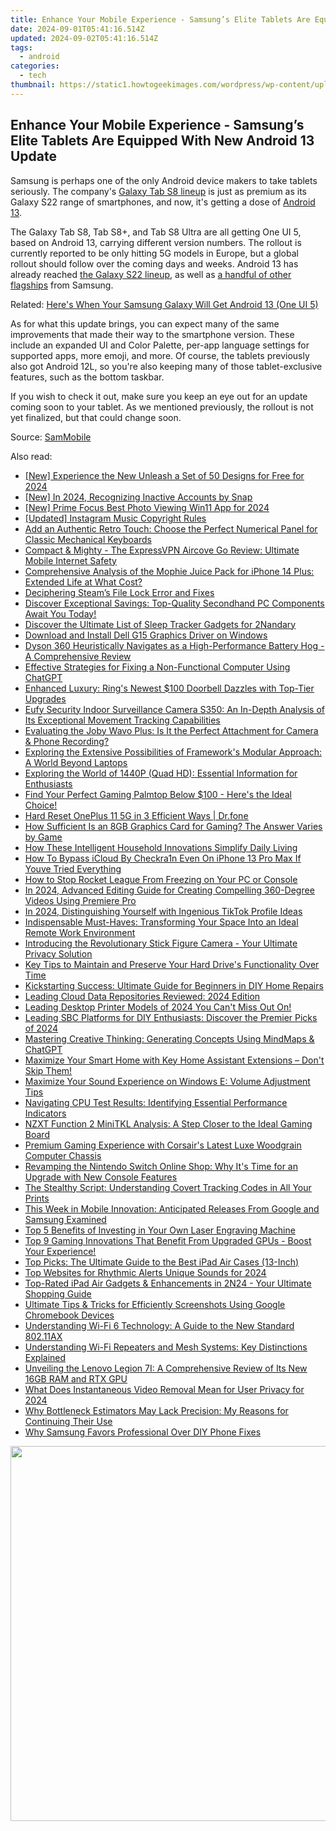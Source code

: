 ```yaml
---
title: Enhance Your Mobile Experience - Samsung’s Elite Tablets Are Equipped With New Android 13 Update
date: 2024-09-01T05:41:16.514Z
updated: 2024-09-02T05:41:16.514Z
tags:
  - android
categories:
  - tech
thumbnail: https://static1.howtogeekimages.com/wordpress/wp-content/uploads/2022/10/Daily-Deal-10.21.22-Samsung-Galaxy-Tab-S8-Ultra-2.png
---
```


## Enhance Your Mobile Experience - Samsung’s Elite Tablets Are Equipped With New Android 13 Update

Samsung is perhaps one of the only Android device makers to take tablets seriously. The company's [Galaxy Tab S8 lineup](https://instagram-clips.techidaily.com/updated-taking-a-step-back-in-time-with-instagram-videos/) is just as premium as its Galaxy S22 range of smartphones, and now, it's getting a dose of [Android 13](https://ios-unlock.techidaily.com/how-to-change-country-on-app-store-for-apple-iphone-se-2022-with-7-methods-by-drfone-ios/).

 The Galaxy Tab S8, Tab S8+, and Tab S8 Ultra are all getting One UI 5, based on Android 13, carrying different version numbers. The rollout is currently reported to be only hitting 5G models in Europe, but a global rollout should follow over the coming days and weeks. Android 13 has already reached [the Galaxy S22 lineup](https://unlock-android.techidaily.com/bypassing-google-account-with-vnrom-bypass-for-honor-x9a-by-drfone-android/), as well as [a handful of other flagships](https://ios-unlock.techidaily.com/in-2024-can-you-unlock-iphone-6s-plus-after-forgetting-the-passcode-by-drfone-ios/) from Samsung.

Related: [Here's When Your Samsung Galaxy Will Get Android 13 (One UI 5)](https://tech-recovery.techidaily.com/how-to-watch-the-star-trek-movies-in-order/) 

 As for what this update brings, you can expect many of the same improvements that made their way to the smartphone version. These include an expanded UI and Color Palette, per-app language settings for supported apps, more emoji, and more. Of course, the tablets previously also got Android 12L, so you're also keeping many of those tablet-exclusive features, such as the bottom taskbar.

 If you wish to check it out, make sure you keep an eye out for an update coming soon to your tablet. As we mentioned previously, the rollout is not yet finalized, but that could change soon.

 Source: [SamMobile](https://www.sammobile.com/news/galaxy-tab-s8-ultra-stable-android-13-one-ui-5-0-update-released/)

<ins class="adsbygoogle"
     style="display:block"
     data-ad-format="autorelaxed"
     data-ad-client="ca-pub-7571918770474297"
     data-ad-slot="1223367746"></ins>



<ins class="adsbygoogle"
     style="display:block"
     data-ad-client="ca-pub-7571918770474297"
     data-ad-slot="8358498916"
     data-ad-format="auto"
     data-full-width-responsive="true"></ins>

<span class="atpl-alsoreadstyle">Also read:</span>
<div><ul>
<li><a href="https://youtube-lab.techidaily.com/xperience-the-new-unleash-a-set-of-50-designs-for-free-for-2024/"><u>[New] Experience the New  Unleash a Set of 50 Designs for Free for 2024</u></a></li>
<li><a href="https://snapchat-videos.techidaily.com/new-in-2024-recognizing-inactive-accounts-by-snap/"><u>[New] In 2024, Recognizing Inactive Accounts by Snap</u></a></li>
<li><a href="https://fox-friendly.techidaily.com/new-prime-focus-best-photo-viewing-win11-app-for-2024/"><u>[New] Prime Focus  Best Photo Viewing Win11 App for 2024</u></a></li>
<li><a href="https://fox-helps.techidaily.com/updated-instagram-music-copyright-rules/"><u>[Updated] Instagram Music Copyright Rules</u></a></li>
<li><a href="https://hardware-updates.techidaily.com/add-an-authentic-retro-touch-choose-the-perfect-numerical-panel-for-classic-mechanical-keyboards/"><u>Add an Authentic Retro Touch: Choose the Perfect Numerical Panel for Classic Mechanical Keyboards</u></a></li>
<li><a href="https://hardware-updates.techidaily.com/compact-and-mighty-the-expressvpn-aircove-go-review-ultimate-mobile-internet-safety/"><u>Compact & Mighty - The ExpressVPN Aircove Go Review: Ultimate Mobile Internet Safety</u></a></li>
<li><a href="https://hardware-updates.techidaily.com/comprehensive-analysis-of-the-mophie-juice-pack-for-iphone-14-plus-extended-life-at-what-cost/"><u>Comprehensive Analysis of the Mophie Juice Pack for iPhone 14 Plus: Extended Life at What Cost?</u></a></li>
<li><a href="https://win11-tips.techidaily.com/deciphering-steams-file-lock-error-and-fixes/"><u>Deciphering Steam’s File Lock Error and Fixes</u></a></li>
<li><a href="https://hardware-updates.techidaily.com/discover-exceptional-savings-top-quality-secondhand-pc-components-await-you-today/"><u>Discover Exceptional Savings: Top-Quality Secondhand PC Components Await You Today!</u></a></li>
<li><a href="https://hardware-updates.techidaily.com/discover-the-ultimate-list-of-sleep-tracker-gadgets-for-2nandary/"><u>Discover the Ultimate List of Sleep Tracker Gadgets for 2Nandary</u></a></li>
<li><a href="https://win-dash.techidaily.com/download-and-install-dell-g15-graphics-driver-on-windows/"><u>Download and Install Dell G15 Graphics Driver on Windows</u></a></li>
<li><a href="https://hardware-updates.techidaily.com/dyson-360-heuristically-navigates-as-a-high-performance-battery-hog-a-comprehensive-review/"><u>Dyson 360 Heuristically Navigates as a High-Performance Battery Hog - A Comprehensive Review</u></a></li>
<li><a href="https://tech-revival.techidaily.com/effective-strategies-for-fixing-a-non-functional-computer-using-chatgpt/"><u>Effective Strategies for Fixing a Non-Functional Computer Using ChatGPT</u></a></li>
<li><a href="https://hardware-updates.techidaily.com/enhanced-luxury-rings-newest-100-doorbell-dazzles-with-top-tier-upgrades/"><u>Enhanced Luxury: Ring's Newest $100 Doorbell Dazzles with Top-Tier Upgrades</u></a></li>
<li><a href="https://hardware-updates.techidaily.com/eufy-security-indoor-surveillance-camera-s350-an-in-depth-analysis-of-its-exceptional-movement-tracking-capabilities/"><u>Eufy Security Indoor Surveillance Camera S350: An In-Depth Analysis of Its Exceptional Movement Tracking Capabilities</u></a></li>
<li><a href="https://hardware-updates.techidaily.com/evaluating-the-joby-wavo-plus-is-it-the-perfect-attachment-for-camera-and-phone-recording/"><u>Evaluating the Joby Wavo Plus: Is It the Perfect Attachment for Camera & Phone Recording?</u></a></li>
<li><a href="https://hardware-updates.techidaily.com/exploring-the-extensive-possibilities-of-frameworks-modular-approach-a-world-beyond-laptops/"><u>Exploring the Extensive Possibilities of Framework's Modular Approach: A World Beyond Laptops</u></a></li>
<li><a href="https://hardware-updates.techidaily.com/exploring-the-world-of-1440p-quad-hd-essential-information-for-enthusiasts/"><u>Exploring the World of 1440P (Quad HD): Essential Information for Enthusiasts</u></a></li>
<li><a href="https://hardware-updates.techidaily.com/find-your-perfect-gaming-palmtop-below-100-heres-the-ideal-choice/"><u>Find Your Perfect Gaming Palmtop Below $100 - Here's the Ideal Choice!</u></a></li>
<li><a href="https://techidaily.com/hard-reset-oneplus-11-5g-in-3-efficient-ways-drfone-by-drfone-reset-android-reset-android/"><u>Hard Reset OnePlus 11 5G in 3 Efficient Ways | Dr.fone</u></a></li>
<li><a href="https://hardware-updates.techidaily.com/how-sufficient-is-an-8gb-graphics-card-for-gaming-the-answer-varies-by-game/"><u>How Sufficient Is an 8GB Graphics Card for Gaming? The Answer Varies by Game</u></a></li>
<li><a href="https://hardware-updates.techidaily.com/how-these-intelligent-household-innovations-simplify-daily-living/"><u>How These Intelligent Household Innovations Simplify Daily Living</u></a></li>
<li><a href="https://activate-lock.techidaily.com/how-to-bypass-icloud-by-checkra1n-even-on-iphone-13-pro-max-if-youve-tried-everything-by-drfone-ios/"><u>How To Bypass iCloud By Checkra1n Even On iPhone 13 Pro Max If Youve Tried Everything</u></a></li>
<li><a href="https://win-blog.techidaily.com/how-to-stop-rocket-league-from-freezing-on-your-pc-or-console/"><u>How to Stop Rocket League From Freezing on Your PC or Console</u></a></li>
<li><a href="https://extra-information.techidaily.com/in-2024-advanced-editing-guide-for-creating-compelling-360-degree-videos-using-premiere-pro/"><u>In 2024, Advanced Editing Guide for Creating Compelling 360-Degree Videos Using Premiere Pro</u></a></li>
<li><a href="https://tiktok-video-recordings.techidaily.com/in-2024-distinguishing-yourself-with-ingenious-tiktok-profile-ideas/"><u>In 2024, Distinguishing Yourself with Ingenious TikTok Profile Ideas</u></a></li>
<li><a href="https://hardware-updates.techidaily.com/indispensable-must-haves-transforming-your-space-into-an-ideal-remote-work-environment/"><u>Indispensable Must-Haves: Transforming Your Space Into an Ideal Remote Work Environment</u></a></li>
<li><a href="https://hardware-updates.techidaily.com/introducing-the-revolutionary-stick-figure-camera-your-ultimate-privacy-solution/"><u>Introducing the Revolutionary Stick Figure Camera - Your Ultimate Privacy Solution</u></a></li>
<li><a href="https://hardware-updates.techidaily.com/key-tips-to-maintain-and-preserve-your-hard-drives-functionality-over-time/"><u>Key Tips to Maintain and Preserve Your Hard Drive's Functionality Over Time</u></a></li>
<li><a href="https://hardware-updates.techidaily.com/kickstarting-success-ultimate-guide-for-beginners-in-diy-home-repairs/"><u>Kickstarting Success: Ultimate Guide for Beginners in DIY Home Repairs</u></a></li>
<li><a href="https://hardware-updates.techidaily.com/leading-cloud-data-repositories-reviewed-2024-edition/"><u>Leading Cloud Data Repositories Reviewed: 2024 Edition</u></a></li>
<li><a href="https://hardware-updates.techidaily.com/leading-desktop-printer-models-of-2024-you-cant-miss-out-on/"><u>Leading Desktop Printer Models of 2024 You Can't Miss Out On!</u></a></li>
<li><a href="https://hardware-updates.techidaily.com/leading-sbc-platforms-for-diy-enthusiasts-discover-the-premier-picks-of-2024/"><u>Leading SBC Platforms for DIY Enthusiasts: Discover the Premier Picks of 2024</u></a></li>
<li><a href="https://tech-hub.techidaily.com/mastering-creative-thinking-generating-concepts-using-mindmaps-and-chatgpt/"><u>Mastering Creative Thinking: Generating Concepts Using MindMaps & ChatGPT</u></a></li>
<li><a href="https://hardware-updates.techidaily.com/maximize-your-smart-home-with-key-home-assistant-extensions-dont-skip-them/"><u>Maximize Your Smart Home with Key Home Assistant Extensions – Don't Skip Them!</u></a></li>
<li><a href="https://sound-issues.techidaily.com/maximize-your-sound-experience-on-windows-e-volume-adjustment-tips/"><u>Maximize Your Sound Experience on Windows E: Volume Adjustment Tips</u></a></li>
<li><a href="https://hardware-updates.techidaily.com/navigating-cpu-test-results-identifying-essential-performance-indicators/"><u>Navigating CPU Test Results: Identifying Essential Performance Indicators</u></a></li>
<li><a href="https://hardware-updates.techidaily.com/nzxt-function-2-minitkl-analysis-a-step-closer-to-the-ideal-gaming-board/"><u>NZXT Function 2 MiniTKL Analysis: A Step Closer to the Ideal Gaming Board</u></a></li>
<li><a href="https://hardware-updates.techidaily.com/premium-gaming-experience-with-corsairs-latest-luxe-woodgrain-computer-chassis/"><u>Premium Gaming Experience with Corsair's Latest Luxe Woodgrain Computer Chassis</u></a></li>
<li><a href="https://hardware-updates.techidaily.com/revamping-the-nintendo-switch-online-shop-why-its-time-for-an-upgrade-with-new-console-features/"><u>Revamping the Nintendo Switch Online Shop: Why It's Time for an Upgrade with New Console Features</u></a></li>
<li><a href="https://hardware-updates.techidaily.com/the-stealthy-script-understanding-covert-tracking-codes-in-all-your-prints/"><u>The Stealthy Script: Understanding Covert Tracking Codes in All Your Prints</u></a></li>
<li><a href="https://hardware-updates.techidaily.com/this-week-in-mobile-innovation-anticipated-releases-from-google-and-samsung-examined/"><u>This Week in Mobile Innovation: Anticipated Releases From Google and Samsung Examined</u></a></li>
<li><a href="https://hardware-updates.techidaily.com/top-5-benefits-of-investing-in-your-own-laser-engraving-machine/"><u>Top 5 Benefits of Investing in Your Own Laser Engraving Machine</u></a></li>
<li><a href="https://hardware-updates.techidaily.com/top-9-gaming-innovations-that-benefit-from-upgraded-gpus-boost-your-experience/"><u>Top 9 Gaming Innovations That Benefit From Upgraded GPUs - Boost Your Experience!</u></a></li>
<li><a href="https://hardware-updates.techidaily.com/top-picks-the-ultimate-guide-to-the-best-ipad-air-cases-13-inch/"><u>Top Picks: The Ultimate Guide to the Best iPad Air Cases (13-Inch)</u></a></li>
<li><a href="https://some-guidance.techidaily.com/top-websites-for-rhythmic-alerts-unique-sounds-for-2024/"><u>Top Websites for Rhythmic Alerts  Unique Sounds for 2024</u></a></li>
<li><a href="https://hardware-updates.techidaily.com/top-rated-ipad-air-gadgets-and-enhancements-in-2n24-your-ultimate-shopping-guide/"><u>Top-Rated iPad Air Gadgets & Enhancements in 2N24 - Your Ultimate Shopping Guide</u></a></li>
<li><a href="https://hardware-updates.techidaily.com/ultimate-tips-and-tricks-for-efficiently-screenshots-using-google-chromebook-devices/"><u>Ultimate Tips & Tricks for Efficiently Screenshots Using Google Chromebook Devices</u></a></li>
<li><a href="https://hardware-updates.techidaily.com/understanding-wi-fi-6-technology-a-guide-to-the-new-standard-80211ax/"><u>Understanding Wi-Fi 6 Technology: A Guide to the New Standard 802.11AX</u></a></li>
<li><a href="https://hardware-updates.techidaily.com/understanding-wi-fi-repeaters-and-mesh-systems-key-distinctions-explained/"><u>Understanding Wi-Fi Repeaters and Mesh Systems: Key Distinctions Explained</u></a></li>
<li><a href="https://hardware-updates.techidaily.com/unveiling-the-lenovo-legion-7i-a-comprehensive-review-of-its-new-16gb-ram-and-rtx-gpu/"><u>Unveiling the Lenovo Legion 7I: A Comprehensive Review of Its New 16GB RAM and RTX GPU</u></a></li>
<li><a href="https://facebook-videos.techidaily.com/what-does-instantaneous-video-removal-mean-for-user-privacy-for-2024/"><u>What Does Instantaneous Video Removal Mean for User Privacy for 2024</u></a></li>
<li><a href="https://hardware-updates.techidaily.com/why-bottleneck-estimators-may-lack-precision-my-reasons-for-continuing-their-use/"><u>Why Bottleneck Estimators May Lack Precision: My Reasons for Continuing Their Use</u></a></li>
<li><a href="https://hardware-updates.techidaily.com/why-samsung-favors-professional-over-diy-phone-fixes/"><u>Why Samsung Favors Professional Over DIY Phone Fixes</u></a></li>
</ul></div>

<!-- affiliate ads begin -->
<a href="https://appsumo.8odi.net/c/5597632/2068416/7443" target="_top" id="2068416"><img src="//a.impactradius-go.com/display-ad/7443-2068416" border="0" alt="" width="1200" height="600"/></a><img height="0" width="0" src="https://appsumo.8odi.net/i/5597632/2068416/7443" style="position:absolute;visibility:hidden;" border="0" />
<!-- affiliate ads end -->